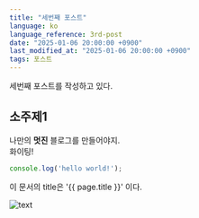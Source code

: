 ```yaml
---
title: "세번째 포스트"
language: ko
language_reference: 3rd-post
date: "2025-01-06 20:00:00 +0900"
last_modified_at: "2025-01-06 20:00:00 +0900"
tags: 포스트
---
```


세번째 포스트를 작성하고 있다.

## 소주제1

나만의 __멋진__ 블로그를 만들어야지.<br/>
화이팅!

```javascript
console.log('hello world!');
```

이 문서의 title은 '{{ page.title }}' 이다.

![text](https://picsum.photos/200)
